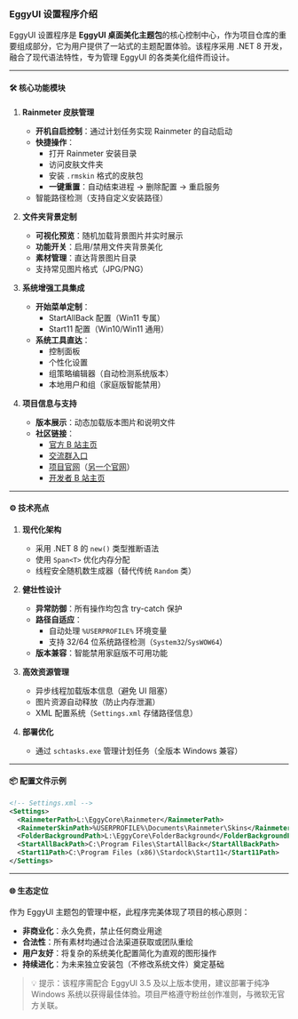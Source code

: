 ﻿### EggyUI 设置程序介绍

EggyUI 设置程序是 **EggyUI 桌面美化主题包**的核心控制中心，作为项目仓库的重要组成部分，它为用户提供了一站式的主题配置体验。该程序采用 .NET 8 开发，融合了现代语法特性，专为管理 EggyUI 的各类美化组件而设计。

---

#### 🛠️ 核心功能模块
1. **Rainmeter 皮肤管理**
   - **开机自启控制**：通过计划任务实现 Rainmeter 的自动启动
   - **快捷操作**：
     - 打开 Rainmeter 安装目录
     - 访问皮肤文件夹
     - 安装 `.rmskin` 格式的皮肤包
     - **一键重置**：自动结束进程 → 删除配置 → 重启服务
   - 智能路径检测（支持自定义安装路径）

2. **文件夹背景定制**
   - **可视化预览**：随机加载背景图片并实时展示
   - **功能开关**：启用/禁用文件夹背景美化
   - **素材管理**：直达背景图片目录
   - 支持常见图片格式（JPG/PNG）

3. **系统增强工具集成**
   - **开始菜单定制**：
     - StartAllBack 配置（Win11 专属）
     - Start11 配置（Win10/Win11 通用）
   - **系统工具直达**：
     - 控制面板
     - 个性化设置
     - 组策略编辑器（自动检测系统版本）
     - 本地用户和组（家庭版智能禁用）

4. **项目信息与支持**
   - **版本展示**：动态加载版本图片和说明文件
   - **社区链接**：
     - [官方 B 站主页](https://space.bilibili.com/3546563248916693)
     - [交流群入口](https://eggyui.neocities.org/support)
     - [项目官网](https://eggyui.neocities.org/)（[另一个官网](https://eggyui.mysxl.cn/)）
     - [开发者 B 站主页](https://space.bilibili.com/1591761987)

---

#### ⚙️ 技术亮点
1. **现代化架构**
   - 采用 .NET 8 的 `new()` 类型推断语法
   - 使用 `Span<T>` 优化内存分配
   - 线程安全随机数生成器（替代传统 `Random` 类）

2. **健壮性设计**
   - **异常防御**：所有操作均包含 try-catch 保护
   - **路径自适应**：
     - 自动处理 `%USERPROFILE%` 环境变量
     - 支持 32/64 位系统路径检测（`System32`/`SysWOW64`）
   - **版本兼容**：智能禁用家庭版不可用功能

3. **高效资源管理**
   - 异步线程加载版本信息（避免 UI 阻塞）
   - 图片资源自动释放（防止内存泄漏）
   - XML 配置系统（`Settings.xml` 存储路径信息）

4. **部署优化**
   - 通过 `schtasks.exe` 管理计划任务（全版本 Windows 兼容）

---

#### 📦 配置文件示例
```xml
<!-- Settings.xml -->
<Settings>
  <RainmeterPath>L:\EggyCore\Rainmeter</RainmeterPath>
  <RainmeterSkinPath>%USERPROFILE%\Documents\Rainmeter\Skins</RainmeterSkinPath>
  <FolderBackgroundPath>L:\EggyCore\FolderBackground</FolderBackgroundPath>
  <StartAllBackPath>C:\Program Files\StartAllBack</StartAllBackPath>
  <Start11Path>C:\Program Files (x86)\Stardock\Start11</Start11Path>
</Settings>
```

---

#### 🌐 生态定位
作为 EggyUI 主题包的管理中枢，此程序完美体现了项目的核心原则：
- **非商业化**：永久免费，禁止任何商业用途
- **合法性**：所有素材均通过合法渠道获取或团队重绘
- **用户友好**：将复杂的系统美化配置简化为直观的图形操作
- **持续进化**：为未来独立安装包（不修改系统文件）奠定基础

> 💡 提示：该程序需配合 EggyUI 3.5 及以上版本使用，建议部署于纯净 Windows 系统以获得最佳体验。项目严格遵守粉丝创作准则，与微软无官方关联。